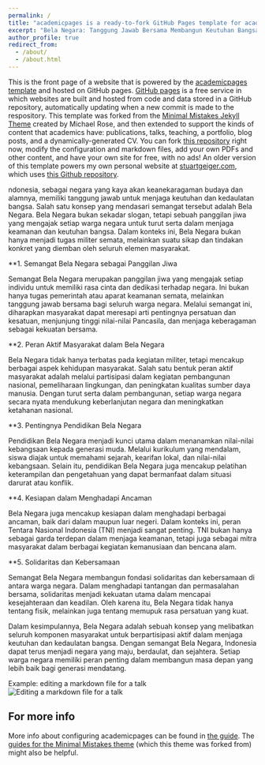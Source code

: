 ```yaml
---
permalink: /
title: "academicpages is a ready-to-fork GitHub Pages template for academic personal websites"
excerpt: "Bela Negara: Tanggung Jawab Bersama Membangun Keutuhan Bangsa"
author_profile: true
redirect_from: 
  - /about/
  - /about.html
---
```


This is the front page of a website that is powered by the [academicpages template](https://github.com/academicpages/academicpages.github.io) and hosted on GitHub pages. [GitHub pages](https://pages.github.com) is a free service in which websites are built and hosted from code and data stored in a GitHub repository, automatically updating when a new commit is made to the respository. This template was forked from the [Minimal Mistakes Jekyll Theme](https://mmistakes.github.io/minimal-mistakes/) created by Michael Rose, and then extended to support the kinds of content that academics have: publications, talks, teaching, a portfolio, blog posts, and a dynamically-generated CV. You can fork [this repository](https://github.com/academicpages/academicpages.github.io) right now, modify the configuration and markdown files, add your own PDFs and other content, and have your own site for free, with no ads! An older version of this template powers my own personal website at [stuartgeiger.com](http://stuartgeiger.com), which uses [this Github repository](https://github.com/staeiou/staeiou.github.io).

ndonesia, sebagai negara yang kaya akan keanekaragaman budaya dan alamnya, memiliki tanggung jawab untuk menjaga keutuhan dan kedaulatan bangsa. Salah satu konsep yang mendasari semangat tersebut adalah Bela Negara. Bela Negara bukan sekadar slogan, tetapi sebuah panggilan jiwa yang mengajak setiap warga negara untuk turut serta dalam menjaga keamanan dan keutuhan bangsa. Dalam konteks ini, Bela Negara bukan hanya menjadi tugas militer semata, melainkan suatu sikap dan tindakan konkret yang diemban oleh seluruh elemen masyarakat.

**1. Semangat Bela Negara sebagai Panggilan Jiwa

Semangat Bela Negara merupakan panggilan jiwa yang mengajak setiap individu untuk memiliki rasa cinta dan dedikasi terhadap negara. Ini bukan hanya tugas pemerintah atau aparat keamanan semata, melainkan tanggung jawab bersama bagi seluruh warga negara. Melalui semangat ini, diharapkan masyarakat dapat meresapi arti pentingnya persatuan dan kesatuan, menjunjung tinggi nilai-nilai Pancasila, dan menjaga keberagaman sebagai kekuatan bersama.

**2. Peran Aktif Masyarakat dalam Bela Negara

Bela Negara tidak hanya terbatas pada kegiatan militer, tetapi mencakup berbagai aspek kehidupan masyarakat. Salah satu bentuk peran aktif masyarakat adalah melalui partisipasi dalam kegiatan pembangunan nasional, pemeliharaan lingkungan, dan peningkatan kualitas sumber daya manusia. Dengan turut serta dalam pembangunan, setiap warga negara secara nyata mendukung keberlanjutan negara dan meningkatkan ketahanan nasional.

**3. Pentingnya Pendidikan Bela Negara

Pendidikan Bela Negara menjadi kunci utama dalam menanamkan nilai-nilai kebangsaan kepada generasi muda. Melalui kurikulum yang mendalam, siswa diajak untuk memahami sejarah, kearifan lokal, dan nilai-nilai kebangsaan. Selain itu, pendidikan Bela Negara juga mencakup pelatihan keterampilan dan pengetahuan yang dapat bermanfaat dalam situasi darurat atau konflik.

**4. Kesiapan dalam Menghadapi Ancaman

Bela Negara juga mencakup kesiapan dalam menghadapi berbagai ancaman, baik dari dalam maupun luar negeri. Dalam konteks ini, peran Tentara Nasional Indonesia (TNI) menjadi sangat penting. TNI bukan hanya sebagai garda terdepan dalam menjaga keamanan, tetapi juga sebagai mitra masyarakat dalam berbagai kegiatan kemanusiaan dan bencana alam.

**5. Solidaritas dan Kebersamaan

Semangat Bela Negara membangun fondasi solidaritas dan kebersamaan di antara warga negara. Dalam menghadapi tantangan dan permasalahan bersama, solidaritas menjadi kekuatan utama dalam mencapai kesejahteraan dan keadilan. Oleh karena itu, Bela Negara tidak hanya tentang fisik, melainkan juga tentang memupuk rasa persatuan yang kuat.

Dalam kesimpulannya, Bela Negara adalah sebuah konsep yang melibatkan seluruh komponen masyarakat untuk berpartisipasi aktif dalam menjaga keutuhan dan kedaulatan bangsa. Dengan semangat Bela Negara, Indonesia dapat terus menjadi negara yang maju, berdaulat, dan sejahtera. Setiap warga negara memiliki peran penting dalam membangun masa depan yang lebih baik bagi generasi mendatang.

Example: editing a markdown file for a talk
![Editing a markdown file for a talk](/images/editing-talk.png)

For more info
------
More info about configuring academicpages can be found in [the guide](https://academicpages.github.io/markdown/). The [guides for the Minimal Mistakes theme](https://mmistakes.github.io/minimal-mistakes/docs/configuration/) (which this theme was forked from) might also be helpful.

